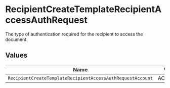 # RecipientCreateTemplateRecipientAccessAuthRequest

The type of authentication required for the recipient to access the document.


## Values

| Name                                                       | Value                                                      |
| ---------------------------------------------------------- | ---------------------------------------------------------- |
| `RecipientCreateTemplateRecipientAccessAuthRequestAccount` | ACCOUNT                                                    |